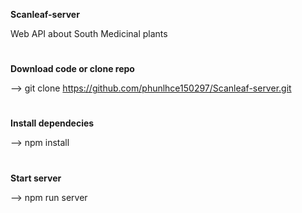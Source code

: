 **Scanleaf-server**

Web API about South Medicinal plants
# 
**Download code or clone repo**

--> git clone https://github.com/phunlhce150297/Scanleaf-server.git
# 
**Install dependecies**

--> npm install
# 
**Start server**

--> npm run server
